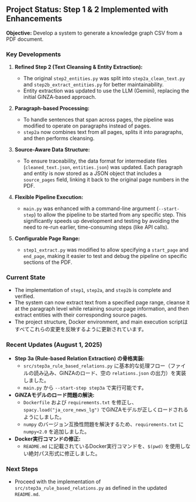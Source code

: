 ## Project Status: Step 1 & 2 Implemented with Enhancements

**Objective:** Develop a system to generate a knowledge graph CSV from a PDF document.

### Key Developments

1.  **Refined Step 2 (Text Cleansing & Entity Extraction):**
    *   The original `step2_entities.py` was split into `step2a_clean_text.py` and `step2b_extract_entities.py` for better maintainability.
    *   Entity extraction was updated to use the LLM (Gemini), replacing the initial GiNZA-based approach.

2.  **Paragraph-based Processing:**
    *   To handle sentences that span across pages, the pipeline was modified to operate on paragraphs instead of pages.
    *   `step2a` now combines text from all pages, splits it into paragraphs, and then performs cleansing.

3.  **Source-Aware Data Structure:**
    *   To ensure traceability, the data format for intermediate files (`cleaned_text.json`, `entities.json`) was updated. Each paragraph and entity is now stored as a JSON object that includes a `source_pages` field, linking it back to the original page numbers in the PDF.

4.  **Flexible Pipeline Execution:**
    *   `main.py` was enhanced with a command-line argument (`--start-step`) to allow the pipeline to be started from any specific step. This significantly speeds up development and testing by avoiding the need to re-run earlier, time-consuming steps (like API calls).

5.  **Configurable Page Range:**
    *   `step1_extract.py` was modified to allow specifying a `start_page` and `end_page`, making it easier to test and debug the pipeline on specific sections of the PDF.

### Current State

*   The implementation of `step1`, `step2a`, and `step2b` is complete and verified.
*   The system can now extract text from a specified page range, cleanse it at the paragraph level while retaining source page information, and then extract entities with their corresponding source pages.
*   The project structure, Docker environment, and main execution scriptはすべてこれらの変更を反映するように更新されています。

### Recent Updates (August 1, 2025)

*   **Step 3a (Rule-based Relation Extraction) の骨格実装:**
    *   `src/step3a_rule_based_relations.py` に基本的な処理フロー（ファイルの読み込み、GiNZAのロード、空の `relations.json` の出力）を実装しました。
    *   `main.py` から `--start-step step3a` で実行可能です。
*   **GiNZAモデルのロード問題の解決:**
    *   `Dockerfile` および `requirements.txt` を修正し、`spacy.load("ja_core_news_lg")` でGiNZAモデルが正しくロードされるようにしました。
    *   `numpy` のバージョン互換性問題を解決するため、`requirements.txt` に `numpy<2.0` を追加しました。
*   **Docker実行コマンドの修正:**
    *   `README.md` に記載されているDocker実行コマンドを、`$(pwd)` を使用しない絶対パス形式に修正しました。

### Next Steps

*   Proceed with the implementation of `src/step3a_rule_based_relations.py` as defined in the updated `README.md`.
